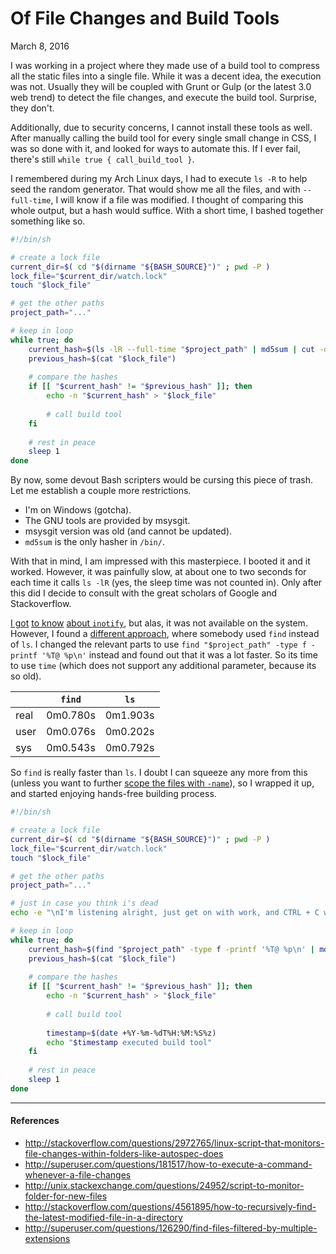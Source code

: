 Of File Changes and Build Tools
===

March 8, 2016

I was working in a project where they made use of a build tool to compress all the static files into a single file. While it was a decent idea, the execution was not. Usually they will be coupled with Grunt or Gulp (or the latest 3.0 web trend) to detect the file changes, and execute the build tool. Surprise, they don't.

Additionally, due to security concerns, I cannot install these tools as well. After manually calling the build tool for every single small change in CSS, I was so done with it, and looked for ways to automate this. If I ever fail, there's still `while true { call_build_tool }`.

I remembered during my Arch Linux days, I had to execute `ls -R` to help seed the random generator. That would show me all the files, and with `--full-time`, I will know if a file was modified. I thought of comparing this whole output, but a hash would suffice. With a short time, I bashed together something like so.

```sh
#!/bin/sh

# create a lock file
current_dir=$( cd "$(dirname "${BASH_SOURCE}")" ; pwd -P )
lock_file="$current_dir/watch.lock"
touch "$lock_file"

# get the other paths
project_path="..."

# keep in loop
while true; do
    current_hash=$(ls -lR --full-time "$project_path" | md5sum | cut -d ' ' -f 1)
    previous_hash=$(cat "$lock_file")
    
    # compare the hashes
    if [[ "$current_hash" != "$previous_hash" ]]; then
        echo -n "$current_hash" > "$lock_file"
        
        # call build tool
    fi
    
    # rest in peace
    sleep 1
done
```

By now, some devout Bash scripters would be cursing this piece of trash. Let me establish a couple more restrictions.

- I'm on Windows (gotcha).
- The GNU tools are provided by msysgit.
- msysgit version was old (and cannot be updated).
- `md5sum` is the only hasher in `/bin/`.

With that in mind, I am impressed with this masterpiece. I booted it and it worked. However, it was painfully slow, at about one to two seconds for each time it calls `ls -lR` (yes, the sleep time was not counted in). Only after this did I decide to consult with the great scholars of Google and Stackoverflow.

[I got](http://stackoverflow.com/questions/2972765/linux-script-that-monitors-file-changes-within-folders-like-autospec-does) [to know](http://superuser.com/questions/181517/how-to-execute-a-command-whenever-a-file-changes) [about `inotify`](http://unix.stackexchange.com/questions/24952/script-to-monitor-folder-for-new-files), but alas, it was not available on the system. However, I found a [different approach](http://stackoverflow.com/questions/4561895/how-to-recursively-find-the-latest-modified-file-in-a-directory), where somebody used `find` instead of `ls`. I changed the relevant parts to use `find "$project_path" -type f -printf '%T@ %p\n'` instead and found out that it was a lot faster. So its time to use `time` (which does not support any additional parameter, because its so old).

|  | `find` | `ls` |
| --- | --- | --- |
| real | 0m0.780s | 0m1.903s |
| user | 0m0.076s | 0m0.202s |
| sys  | 0m0.543s | 0m0.792s |

So `find` is really faster than `ls`. I doubt I can squeeze any more from this (unless you want to further [scope the files with `-name`](http://superuser.com/questions/126290/find-files-filtered-by-multiple-extensions)), so I wrapped it up, and started enjoying hands-free building process.

```sh
#!/bin/sh

# create a lock file
current_dir=$( cd "$(dirname "${BASH_SOURCE}")" ; pwd -P )
lock_file="$current_dir/watch.lock"
touch "$lock_file"

# get the other paths
project_path="..."

# just in case you think i's dead
echo -e "\nI'm listening alright, just get on with work, and CTRL + C when you're done."

# keep in loop
while true; do
    current_hash=$(find "$project_path" -type f -printf '%T@ %p\n' | md5sum | cut -d ' ' -f 1)
    previous_hash=$(cat "$lock_file")
    
    # compare the hashes
    if [[ "$current_hash" != "$previous_hash" ]]; then
        echo -n "$current_hash" > "$lock_file"
        
        # call build tool
        
        timestamp=$(date +%Y-%m-%dT%H:%M:%S%z)
        echo "$timestamp executed build tool"
    fi
    
    # rest in peace
    sleep 1
done
```

---

#### References
- http://stackoverflow.com/questions/2972765/linux-script-that-monitors-file-changes-within-folders-like-autospec-does
- http://superuser.com/questions/181517/how-to-execute-a-command-whenever-a-file-changes
- http://unix.stackexchange.com/questions/24952/script-to-monitor-folder-for-new-files
- http://stackoverflow.com/questions/4561895/how-to-recursively-find-the-latest-modified-file-in-a-directory
- http://superuser.com/questions/126290/find-files-filtered-by-multiple-extensions
